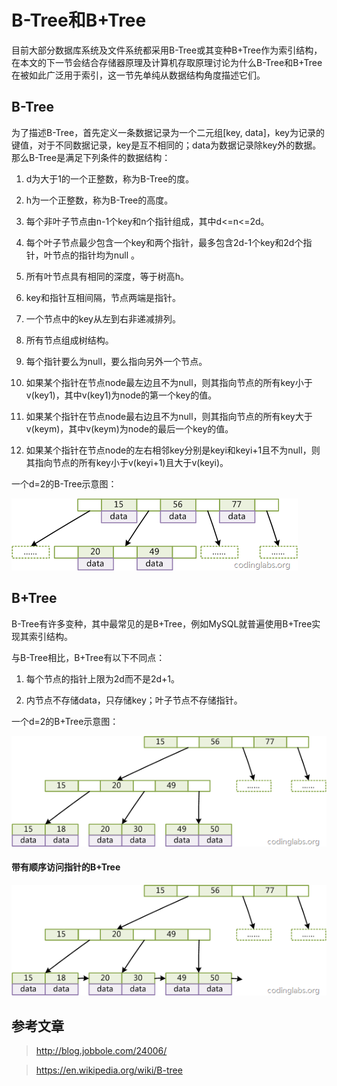 # B-Tree和B+Tree
目前大部分数据库系统及文件系统都采用B-Tree或其变种B+Tree作为索引结构，在本文的下一节会结合存储器原理及计算机存取原理讨论为什么B-Tree和B+Tree在被如此广泛用于索引，这一节先单纯从数据结构角度描述它们。

## B-Tree
为了描述B-Tree，首先定义一条数据记录为一个二元组[key, data]，key为记录的键值，对于不同数据记录，key是互不相同的；data为数据记录除key外的数据。那么B-Tree是满足下列条件的数据结构：

1. d为大于1的一个正整数，称为B-Tree的度。

1. h为一个正整数，称为B-Tree的高度。

1. 每个非叶子节点由n-1个key和n个指针组成，其中d<=n<=2d。

1. 每个叶子节点最少包含一个key和两个指针，最多包含2d-1个key和2d个指针，叶节点的指针均为null 。

1. 所有叶节点具有相同的深度，等于树高h。

1. key和指针互相间隔，节点两端是指针。

1. 一个节点中的key从左到右非递减排列。

1. 所有节点组成树结构。

1. 每个指针要么为null，要么指向另外一个节点。

1. 如果某个指针在节点node最左边且不为null，则其指向节点的所有key小于v(key1)，其中v(key1)为node的第一个key的值。

1. 如果某个指针在节点node最右边且不为null，则其指向节点的所有key大于v(keym)，其中v(keym)为node的最后一个key的值。

1. 如果某个指针在节点node的左右相邻key分别是keyi和keyi+1且不为null，则其指向节点的所有key小于v(keyi+1)且大于v(keyi)。

一个d=2的B-Tree示意图：

![](image281.png)

## B+Tree
B-Tree有许多变种，其中最常见的是B+Tree，例如MySQL就普遍使用B+Tree实现其索引结构。

与B-Tree相比，B+Tree有以下不同点：

1. 每个节点的指针上限为2d而不是2d+1。

1. 内节点不存储data，只存储key；叶子节点不存储指针。

一个d=2的B+Tree示意图：

![](image4.png)

#### 带有顺序访问指针的B+Tree

![](image381.png)

## 参考文章

> http://blog.jobbole.com/24006/

> https://en.wikipedia.org/wiki/B-tree